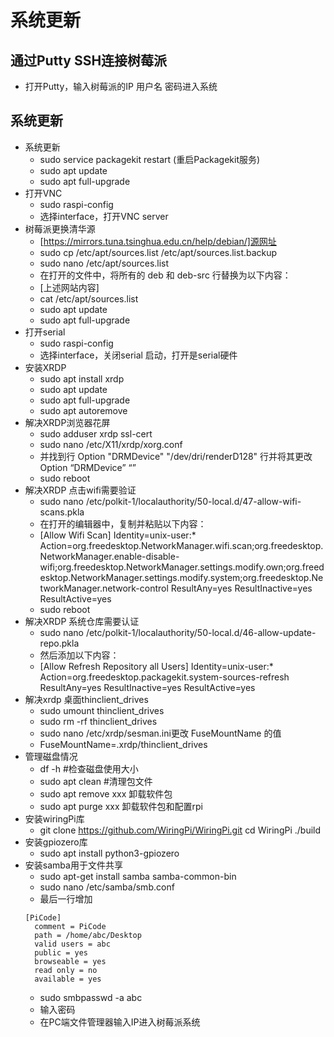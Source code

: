 # 系统更新
## 通过Putty SSH连接树莓派
- 打开Putty，输入树莓派的IP 用户名 密码进入系统
## 系统更新
- 系统更新
  - sudo service packagekit restart (重启Packagekit服务)
  - sudo apt update
  - sudo apt full-upgrade
- 打开VNC
  - sudo raspi-config
  - 选择interface，打开VNC server
- 树莓派更换清华源
  - [https://mirrors.tuna.tsinghua.edu.cn/help/debian/]源网址
  - sudo cp /etc/apt/sources.list /etc/apt/sources.list.backup
  - sudo nano /etc/apt/sources.list
  - 在打开的文件中，将所有的 deb 和 deb-src 行替换为以下内容：
  - [上述网站内容]
  - cat /etc/apt/sources.list
  - sudo apt update
  - sudo apt full-upgrade
- 打开serial
  - sudo raspi-config
  - 选择interface，关闭serial 启动，打开是serial硬件
- 安装XRDP
  - sudo apt install xrdp
  - sudo apt update
  - sudo apt full-upgrade
  - sudo apt autoremove
- 解决XRDP浏览器花屏
  - sudo adduser xrdp ssl-cert
  - sudo nano /etc/X11/xrdp/xorg.conf
  - 并找到行 Option "DRMDevice" "/dev/dri/renderD128" 行并将其更改Option “DRMDevice” “”
  - sudo reboot
- 解决XRDP 点击wifi需要验证
  - sudo nano /etc/polkit-1/localauthority/50-local.d/47-allow-wifi-scans.pkla
  - 在打开的编辑器中，复制并粘贴以下内容：
  - [Allow Wifi Scan]
Identity=unix-user:*
Action=org.freedesktop.NetworkManager.wifi.scan;org.freedesktop.NetworkManager.enable-disable-wifi;org.freedesktop.NetworkManager.settings.modify.own;org.freedesktop.NetworkManager.settings.modify.system;org.freedesktop.NetworkManager.network-control
ResultAny=yes
ResultInactive=yes
ResultActive=yes
  - sudo reboot
- 解决XRDP 系统仓库需要认证
  - sudo nano /etc/polkit-1/localauthority/50-local.d/46-allow-update-repo.pkla
  - 然后添加以下内容：
  - [Allow Refresh Repository all Users]
Identity=unix-user:*
Action=org.freedesktop.packagekit.system-sources-refresh
ResultAny=yes
ResultInactive=yes
ResultActive=yes
- 解决xrdp 桌面thinclient_drives 
  - sudo umount thinclient_drives
  - sudo rm -rf thinclient_drives
  - sudo nano /etc/xrdp/sesman.ini更改 FuseMountName 的值
  - FuseMountName=.xrdp/thinclient_drives
- 管理磁盘情况
  - df -h #检查磁盘使用大小
  - sudo apt clean #清理包文件
  - sudo apt remove xxx  卸载软件包
  - sudo apt purge xxx  卸载软件包和配置rpi
- 安装wiringPi库
  - git clone https://github.com/WiringPi/WiringPi.git
cd WiringPi
./build
- 安装gpiozero库
  - sudo apt install python3-gpiozero
- 安装samba用于文件共享
  - sudo apt-get install samba samba-common-bin
  - sudo nano /etc/samba/smb.conf
  - 最后一行增加 
  ```
  [PiCode]
    comment = PiCode
    path = /home/abc/Desktop
    valid users = abc
    public = yes
    browseable = yes
    read only = no
    available = yes
  ```
  - sudo smbpasswd -a abc
  - 输入密码
  - 在PC端文件管理器输入IP进入树莓派系统